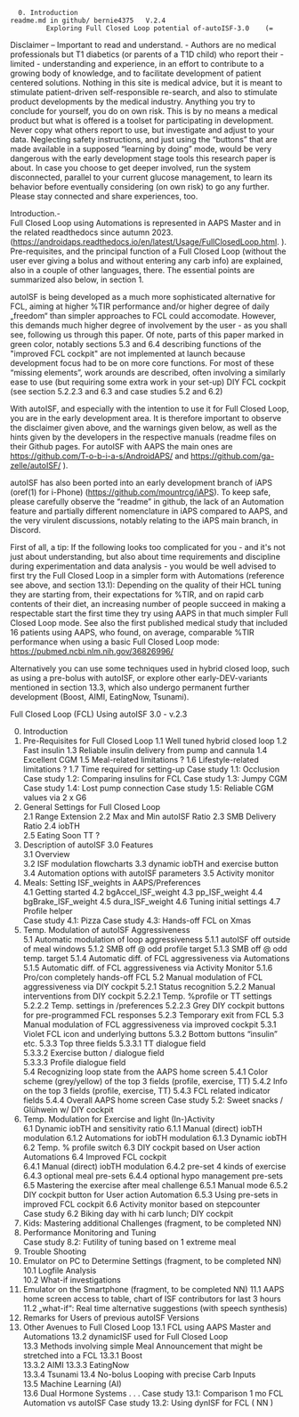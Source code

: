 


      0. Introduction                                                  readme.md in github/ bernie4375   V.2.4
             Exploring Full Closed Loop potential of-autoISF-3.0    (=        

Disclaimer – Important to read and understand. - 
Authors are no medical professionals but T1 diabetics (or parents of a T1D child) who report their -limited - understanding and experience, in an effort to contribute to a growing body of knowledge, and to facilitate development of patient centered solutions. 
Nothing in this site is medical advice, but it is meant to stimulate patient-driven self-responsible re-search, and also to stimulate product developments by the medical industry. Anything you try to conclude for yourself, you do on own risk. This is by no means a medical product but what is offered is a toolset for participating in development. 
Never copy what others report to use, but investigate and adjust to your data. Neglecting safety instructions, and just using the “buttons” that are made available in a supposed “learning by doing” mode, would be very dangerous with the early development stage tools this research paper is about. 
In case you choose to get deeper involved, run the system disconnected, parallel to your current glucose management, to learn its behavior before eventually considering (on own risk) to go any further. Please stay connected and share experiences, too.

Introduction.-  
Full Closed Loop using Automations is represented in AAPS Master and in the related readthedocs since autumn 2023. (https://androidaps.readthedocs.io/en/latest/Usage/FullClosedLoop.html. ).
Pre-requisites, and the principal function of a Full Closed Loop (without the user ever giving a bolus and without entering any carb info) are explained, also in a couple of other languages, there.
The essential points are summarized also below, in section 1.

autoISF is being developed as a much more sophisticated alternative for FCL, aiming at higher %TIR performance and/or higher degree of daily „freedom“ than simpler approaches to FCL could accomodate.
However, this demands much higher degree of involvement by the user - as you shall see, following us through this paper. Of note, parts of this paper marked in green color, notably sections 5.3 and 6.4 describing functions of the "improved FCL cockpit" are not implemented at launch because development focus had to be on more core functions. For most of these “missing elements”, work arounds are described, often involving a similarly ease to use (but requiring some extra work in your set-up) DIY FCL cockpit (see section 5.2.2.3 and 6.3 and case studies 5.2 and 6.2)

With autoISF, and especially with the intention to use it for Full Closed Loop, you are in the early development area. It is therefore important to observe the disclaimer given above, and the warnings given below, as well as the hints given by the developers in the respective manuals (readme files on their Github pages. For autoISF with AAPS the main ones are https://github.com/T-o-b-i-a-s/AndroidAPS/ and https://github.com/ga-zelle/autoISF/ ).

autoISF has also been ported into an early development branch of iAPS (oref(1) for i-Phone) (https://github.com/mountrcg/iAPS). To keep safe, please carefully observe the “readme” in github, the lack of an Automation feature and partially different nomenclature in iAPS compared to AAPS, and the very virulent discussions, notably relating to the iAPS main branch, in Discord.

First of all, a tip: If the following looks too complicated for you - and it's not just about understanding, but also about time requirements and discipline during experimentation and data analysis - you would be well advised to first try the Full Closed Loop in a simpler form with Automations (reference see above, and section 13.1): Depending on the quality of their HCL tuning they are starting from, their expectations for %TIR, and on rapid carb contents of their diet, an increasing number of people succeed in making a respectable start the first time they try using AAPS in that much simpler Full Closed Loop mode.
See also the first published medical study that included 16 patients using AAPS, who found, on average, comparable %TIR performance when using a basic Full Closed Loop mode: https://pubmed.ncbi.nlm.nih.gov/36826996/

Alternatively you can use some techniques used in hybrid closed loop, such as using a pre-bolus with autoISF, or explore other early-DEV-variants mentioned in section 13.3, which also undergo permanent further development (Boost, AIMI, EatingNow, Tsunami). 
           
Full Closed Loop (FCL) Using autoISF 3.0  -      v.2.3
          
0. Introduction   
1. Pre-Requisites for Full Closed Loop 
    1.1  Well tuned hybrid closed loop
    1.2  Fast insulin
    1.3 Reliable insulin delivery from pump and cannula
    1.4 Excellent CGM
    1.5 Meal-related limitations ?
    1.6 Lifestyle-related limitations ?
    1.7 Time required for setting-up
                  Case study 1.1: Occlusion   
                  Case study 1.2: Comparing insulins for FCL 
                  Case study 1.3: Jumpy CGM  
                  Case study 1.4: Lost pump connection
                  Case study 1.5: Reliable CGM values via 2 x G6
2. General Settings for Full Closed Loop  
     2.1  Range Extension 
     2.2  Max and Min autoISF Ratio 
     2.3  SMB Delivery Ratio
     2.4  iobTH   
     2.5  Eating Soon TT ?     
3. Description of autoISF 3.0 Features  
     3.1 Overview      
     3.2 ISF modulation flowcharts
     3.3 dynamic iobTH and exercise button 
     3.4 Automation options with autoISF parameters
     3.5 Activity monitor
4.  Meals: Setting ISF_weights in AAPS/Preferences  
     4.1  Getting started
     4.2  bgAccel_ISF_weight 
     4.3  pp_ISF_weight
     4.4  bgBrake_ISF_weight
     4.5  dura_ISF_weight
     4.6  Tuning initial settings
     4.7  Profile helper  
                Case study 4.1: Pizza
                Case study 4.3: Hands-off FCL on Xmas     
5.  Temp. Modulation of autoISF Aggressiveness  
     5.1  Automatic modulation of loop aggressiveness 
           5.1.1 autoISF off outside of meal windows
           5.1.2 SMB off @ odd profile target
           5.1.3 SMB off @ odd temp. target
           5.1.4 Automatic diff. of FCL aggressiveness via Automations
           5.1.5 Automatic diff. of FCL aggressiveness via Activity Monitor
           5.1.6 Pro/con completely hands-off FCL
     5.2  Manual modulation of FCL aggressiveness via DIY cockpit
           5.2.1 Status recognition
           5.2.2 Manual interventions from DIY cockpit
                5.2.2.1  Temp. %profile or TT settings
                5.2.2.2  Temp. settings in /preferences
                5.2.2.3  Grey DIY cockpit buttons for pre-programmed FCL responses 
          5.2.3 Temporary exit from FCL
     5.3  Manual modulation of FCL aggressiveness via improved cockpit
         5.3.1  Violet FCL icon and underlying buttons 
         5.3.2  Bottom buttons “insulin” etc.
         5.3.3  Top three fields 
               5.3.3.1  TT dialogue field  
                5.3.3.2   Exercise button / dialogue field     
                5.3.3.3   Profile dialogue field   
     5.4  Recognizing loop state from the AAPS home screen
           5.4.1  Color scheme (grey/yellow) of the top 3 fields (profile, exercise, TT) 
           5.4.2  Info on the top 3 fields (profile, exercise, TT) 
           5.4.3  FCL related indicator fields
           5.4.4  Overall AAPS home screen
                  Case study 5.2: Sweet snacks / Glühwein w/ DIY cockpit
6.  Temp. Modulation for Exercise and light (In-)Activity   
       6.1  Dynamic iobTH and sensitivity ratio
            6.1.1 Manual (direct) iobTH modulation
            6.1.2 Automations for iobTH modulation
            6.1.3 Dynamic iobTH
     6.2  Temp. % profile switch
     6.3  DIY cockpit based on User action Automations
     6.4  Improved FCL cockpit  
           6.4.1 Manual (direct) iobTH modulation
           6.4.2 pre-set 4 kinds of exercise  
           6.4.3 optional meal pre-sets
           6.4.4 optional hypo management pre-sets
     6.5 Mastering the exercise after meal challenge
          6.5.1 Manual mode
          6.5.2 DIY cockpit button for User action Automation 
          6.5.3 Using pre-sets in improved FCL cockpit
     6.6  Activity monitor based on stepcounter   
                Case study 6.2 Biking day with hi carb lunch; DIY cockpit   
7. Kids: Mastering additional Challenges (fragment, to be completed NN)
8. Performance Monitoring and Tuning   
               Case study 8.2: Futility of tuning based on 1 extreme meal  
9. Trouble Shooting      
10. Emulator on PC to Determine Settings (fragment, to be completed NN)
     10.1  Logfile Analysis              
     10.2  What-if investigations
11. Emulator on the Smartphone (fragment, to be completed NN)
    11.1   AAPS home screen access to table, chart of ISF contributors for last 3 hours
    11.2   „what-if“: Real time alternative suggestions (with speech synthesis)
12. Remarks for Users of previous autoISF Versions  
13. Other Avenues to Full Closed Loop
     13.1 FCL using AAPS Master and Automations 
     13.2  dynamicISF used for Full Closed Loop  
     13.3   Methods involving simple Meal Announcement that might be stretched into a FCL
             13.3.1  Boost  
             13.3.2  AIMI 
             13.3.3  EatingNow  
             13.3.4  Tsunami 
     13.4  No-bolus Looping with precise Carb Inputs   
     13.5  Machine Learning (AI)  
     13.6 Dual Hormone Systems  .                   .                 .
               Case study 13.1: Comparison 1 mo FCL Automation vs autoISF
               Case study 13.2: Using dynISF for FCL ( NN  )
    

            
